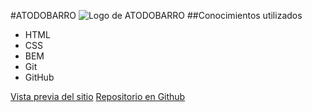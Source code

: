 #ATODOBARRO
![Logo de ATODOBARRO](https://braianledantes.github.io/atodobarro/assets/images/logo.png "Logo de ATODOBARRO")
##Conocimientos utilizados
- HTML
- CSS
- BEM
- Git
- GitHub

[Vista previa del sitio](https://braianledantes.github.io/atodobarro/ "Vista previa del sitio")
[Repositorio en Github](https://github.com/braianledantes/atodobarro "Repositorio en Github")